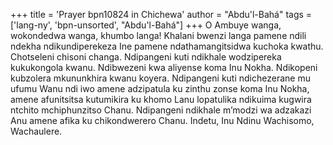 +++
title = 'Prayer bpn10824 in Chichewa'
author = "Abdu'l-Bahá"
tags = ['lang-ny', 'bpn-unsorted', "Abdu'l-Bahá"]
+++
O Ambuye wanga, wokondedwa wanga, khumbo langa! Khalani bwenzi langa pamene ndili ndekha ndikundiperekeza Ine pamene ndathamangitsidwa kuchoka kwathu.  Chotseleni chisoni changa.  Ndipangeni kuti ndikhale wodzipereka kukukongola kwanu.  Ndibwezeni kwa aliyense koma Inu Nokha.  Ndikopeni kubzolera mkununkhira kwanu koyera.  Ndipangeni kuti ndichezerane mu ufumu Wanu ndi iwo amene adzipatula ku zinthu zonse koma Inu Nokha, amene afunitsitsa kutumikira ku khomo Lanu lopatulika ndikuima kugwira ntchito mchiphunzitso Chanu.  Ndipangeni ndikhale m’modzi wa adzakazi Anu amene afika ku chikondwerero Chanu.  Indetu, Inu Ndinu Wachisomo, Wachaulere.
